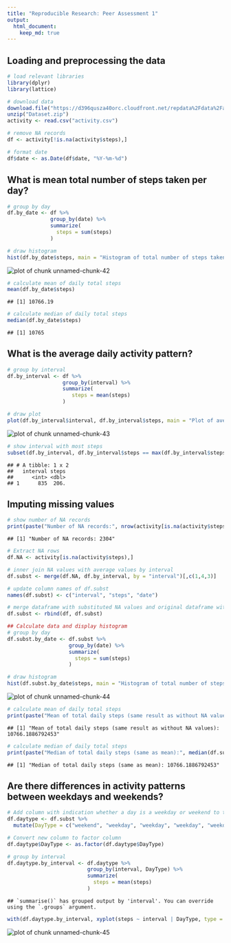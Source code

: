 ```yaml
---
title: "Reproducible Research: Peer Assessment 1"
output: 
  html_document:
    keep_md: true
---
```



## Loading and preprocessing the data


```r
# load relevant libraries
library(dplyr)
library(lattice)

# download data
download.file("https://d396qusza40orc.cloudfront.net/repdata%2Fdata%2Factivity.zip", "Dataset.zip", method = "curl")
unzip("Dataset.zip")
activity <- read.csv("activity.csv")

# remove NA records
df <- activity[!is.na(activity$steps),]

# format date
df$date <- as.Date(df$date, "%Y-%m-%d")
```


## What is mean total number of steps taken per day?

```r
# group by day
df.by_date <- df %>%
              group_by(date) %>% 
              summarize(
                steps = sum(steps)
              )

# draw histogram
hist(df.by_date$steps, main = "Histogram of total number of steps taken per day", breaks = 10, xlab = "Steps")
```

![plot of chunk unnamed-chunk-42](figure/unnamed-chunk-42-1.png)

```r
# calculate mean of daily total steps
mean(df.by_date$steps)
```

```
## [1] 10766.19
```

```r
# calculate median of daily total steps
median(df.by_date$steps)
```

```
## [1] 10765
```


## What is the average daily activity pattern?

```r
# group by interval
df.by_interval <- df %>%
                  group_by(interval) %>% 
                  summarize(
                     steps = mean(steps)
                  )

# draw plot
plot(df.by_interval$interval, df.by_interval$steps, main = "Plot of average daily acitity pattern", xlab = "Interval", ylab = "Steps", type = "l")
```

![plot of chunk unnamed-chunk-43](figure/unnamed-chunk-43-1.png)

```r
# show interval with most steps
subset(df.by_interval, df.by_interval$steps == max(df.by_interval$steps))
```

```
## # A tibble: 1 x 2
##   interval steps
##      <int> <dbl>
## 1      835  206.
```


## Imputing missing values

```r
# show number of NA records
print(paste("Number of NA records:", nrow(activity[is.na(activity$steps),])))
```

```
## [1] "Number of NA records: 2304"
```

```r
# Extract NA rows
df.NA <- activity[is.na(activity$steps),]

# inner join NA values with average values by interval
df.subst <- merge(df.NA, df.by_interval, by = "interval")[,c(1,4,3)]

# update column names of df.subst
names(df.subst) <- c("interval", "steps", "date")

# merge dataframe with substituted NA values and original dataframe without NA values  
df.subst <- rbind(df, df.subst)

## Calculate data and display histogram
# group by day
df.subst.by_date <- df.subst %>%
                    group_by(date) %>% 
                    summarize(
                      steps = sum(steps)
                    )

# draw histogram
hist(df.subst.by_date$steps, main = "Histogram of total number of steps taken per day\n(higher peak between 10k-12k)", breaks = 10, xlab = "Steps")
```

![plot of chunk unnamed-chunk-44](figure/unnamed-chunk-44-1.png)

```r
# calculate mean of daily total steps
print(paste("Mean of total daily steps (same result as without NA values):", mean(df.subst.by_date$steps)))
```

```
## [1] "Mean of total daily steps (same result as without NA values): 10766.1886792453"
```

```r
# calculate median of daily total steps
print(paste("Median of total daily steps (same as mean):", median(df.subst.by_date$steps)))
```

```
## [1] "Median of total daily steps (same as mean): 10766.1886792453"
```


## Are there differences in activity patterns between weekdays and weekends?

```r
# Add column with indication whether a day is a weekday or weekend to the dataframe 
df.daytype <- df.subst %>%
  mutate(DayType = c("weekend", "weekday", "weekday", "weekday", "weekday", "weekday", "weekend")[as.POSIXlt(date)$wday + 1])

# Convert new column to factor column
df.daytype$DayType <- as.factor(df.daytype$DayType)

# group by interval
df.daytype.by_interval <- df.daytype %>%
                          group_by(interval, DayType) %>% 
                          summarize(
                            steps = mean(steps)
                          )
```

```
## `summarise()` has grouped output by 'interval'. You can override using the `.groups` argument.
```

```r
with(df.daytype.by_interval, xyplot(steps ~ interval | DayType, type = "l", xlab = "Interval", ylab = "Number of steps", layout = c(1,2)))
```

![plot of chunk unnamed-chunk-45](figure/unnamed-chunk-45-1.png)
